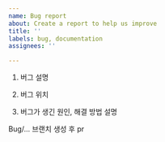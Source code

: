 ```yaml
---
name: Bug report
about: Create a report to help us improve
title: ''
labels: bug, documentation
assignees: ''

---
```


1. 버그 설명

2. 버그 위치

3. 버그가 생긴 원인, 해결 방법 설명

Bug/... 브랜치 생성 후 pr
